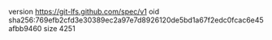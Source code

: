 version https://git-lfs.github.com/spec/v1
oid sha256:769efb2cfd3e30389ec2a97e7d8926120de5bd1a67f2edc0fcac6e45afbb9460
size 4251
